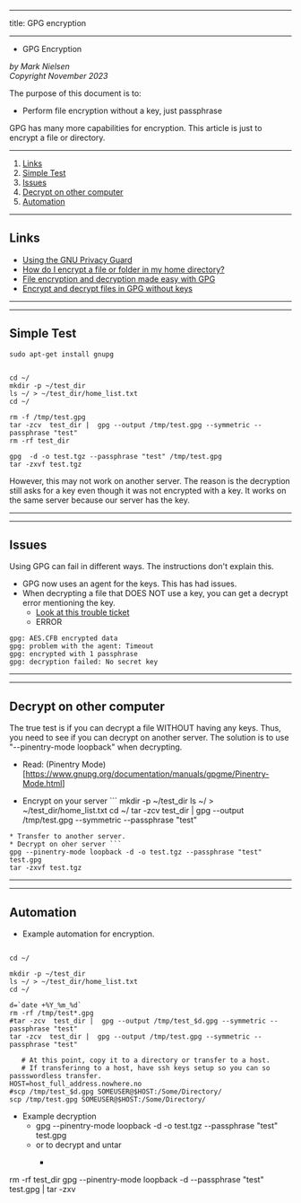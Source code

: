 --------
title: GPG encryption

--------

* GPG Encryption

*by Mark Nielsen*  
*Copyright November 2023*

The purpose of this document is to:

- Perform file encryption without a key, just passphrase

GPG has many more capabilities for encryption. This article is just to encrypt a file or directory.

---

1. [Links](#links)
2. [Simple Test](#simple)
3. [Issues](#issues)
4. [Decrypt on other computer](#other)
5. [Automation](#automate)


* * *

<a name=links></a>Links
-----
* [Using the GNU Privacy Guard](https://www.gnupg.org/documentation/manuals/gnupg/)
* [How do I encrypt a file or folder in my home directory?](https://statistics.berkeley.edu/computing/encrypt)
* [File encryption and decryption made easy with GPG](https://www.redhat.com/sysadmin/encryption-decryption-gpg)
* [Encrypt and decrypt files in GPG without keys](https://tinyapps.org/blog/201705300700_gpg_without_keys.html)

---
* * *
<a name=simple></a>Simple Test
-----
```
sudo apt-get install gnupg


cd ~/
mkdir -p ~/test_dir
ls ~/ > ~/test_dir/home_list.txt
cd ~/

rm -f /tmp/test.gpg
tar -zcv  test_dir |  gpg --output /tmp/test.gpg --symmetric --passphrase "test"
rm -rf test_dir

gpg  -d -o test.tgz --passphrase "test" /tmp/test.gpg
tar -zxvf test.tgz

```

However, this may not work on another server. The reason is the decryption still asks for a key even though it was not
encrypted with a key. It works on the same server because our server has the key. 

---
* * *
<a name=issues></a>Issues
-----

Using GPG can fail in different ways. The instructions don't explain this. 

* GPG now uses an agent for the keys. This has had issues.
* When decrypting a file that DOES NOT use a key, you can get a decrypt error mentioning the key. 
    * [Look at this trouble ticket](https://stackoverflow.com/questions/55780390/how-to-pass-encrypted-message-and-passphrase-when-using-os-system-to-call-gpg)
    * ERROR
```
gpg: AES.CFB encrypted data
gpg: problem with the agent: Timeout
gpg: encrypted with 1 passphrase
gpg: decryption failed: No secret key
```

---
* * *
<a name=other></a>Decrypt on other computer
-----

The true test is if you can decrypt a file WITHOUT having any keys. Thus, you need to see if you can decrypt on another server. The solution is to use "--pinentry-mode loopback" when decrypting.

* Read: (Pinentry Mode)[https://www.gnupg.org/documentation/manuals/gpgme/Pinentry-Mode.html]

* Encrypt on your server ```
mkdir -p ~/test_dir
ls ~/ > ~/test_dir/home_list.txt
cd ~/
tar -zcv  test_dir |  gpg --output /tmp/test.gpg --symmetric --passphrase "test"

```
* Transfer to another server.
* Decrypt on oher server ```
gpg --pinentry-mode loopback -d -o test.tgz --passphrase "test" test.gpg
tar -zxvf test.tgz
```

---
* * *
<a name=automate></a>Automation
-----

* Example automation for encryption. 


```shell

cd ~/

mkdir -p ~/test_dir
ls ~/ > ~/test_dir/home_list.txt
cd ~/

d=`date +%Y_%m_%d`
rm -rf /tmp/test*.gpg
#tar -zcv  test_dir |  gpg --output /tmp/test_$d.gpg --symmetric --passphrase "test"
tar -zcv  test_dir |  gpg --output /tmp/test.gpg --symmetric --passphrase "test"

   # At this point, copy it to a directory or transfer to a host.
   # If transferinng to a host, have ssh keys setup so you can so passswordless transfer.
HOST=host_full_address.nowhere.no
#scp /tmp/test_$d.gpg SOMEUSER@$HOST:/Some/Directory/
scp /tmp/test.gpg SOMEUSER@$HOST:/Some/Directory/

```

* Example decryption
    * gpg --pinentry-mode loopback -d -o test.tgz --passphrase "test" test.gpg
    * or to decrypt and untar
        * ```shell
rm -rf test_dir
gpg --pinentry-mode loopback -d --passphrase "test"  test.gpg | tar -zxv

```